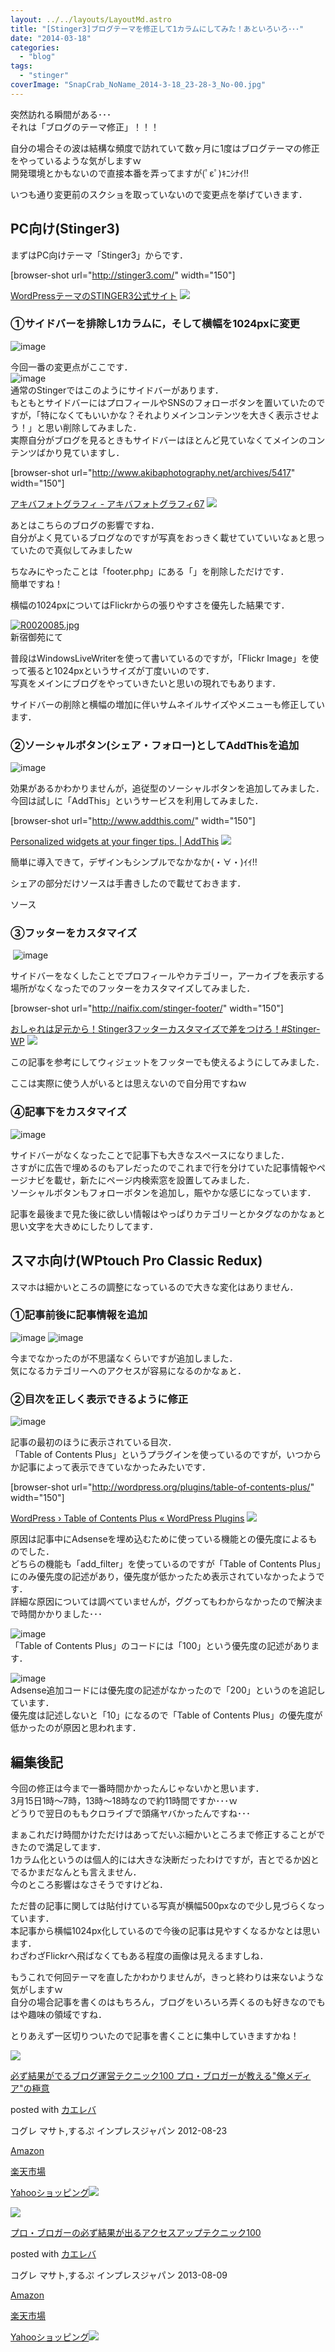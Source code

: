 ```yaml
---
layout: ../../layouts/LayoutMd.astro
title: "[Stinger3]ブログテーマを修正して1カラムにしてみた！あといろいろ･･･"
date: "2014-03-18"
categories: 
  - "blog"
tags: 
  - "stinger"
coverImage: "SnapCrab_NoName_2014-3-18_23-28-3_No-00.jpg"
---
```


突然訪れる瞬間がある･･･  
それは「ブログのテーマ修正」！！！

自分の場合その波は結構な頻度で訪れていて数ヶ月に1度はブログテーマの修正をやっているような気がしますｗ  
開発環境とかもないので直接本番を弄ってますが(ﾟεﾟ)ｷﾆｼﾅｲ!!

いつも通り変更前のスクショを取っていないので変更点を挙げていきます．

## PC向け(Stinger3)

まずはPC向けテーマ「Stinger3」からです．

\[browser-shot url="http://stinger3.com/" width="150"\]

[WordPressテーマのSTINGER3公式サイト](http://stinger3.com/) [![](http://b.hatena.ne.jp/entry/image/http://stinger3.com/)](http://b.hatena.ne.jp/entry/http://stinger3.com/)

### ①サイドバーを排除し1カラムに，そして横幅を1024pxに変更

![image](/wp/images/image.png "image")

今回一番の変更点がここです．  
![image](/wp/images/image1.png "image")   
通常のStingerではこのようにサイドバーがあります．  
もともとサイドバーにはプロフィールやSNSのフォローボタンを置いていたのですが，「特になくてもいいかな？それよりメインコンテンツを大きく表示させよう！」と思い削除してみました．  
実際自分がブログを見るときもサイドバーはほとんど見ていなくてメインのコンテンツばかり見ていますし．

\[browser-shot url="http://www.akibaphotography.net/archives/5417" width="150"\]

[アキバフォトグラフィ - アキバフォトグラフィ67](http://www.akibaphotography.net/archives/5417) [![](http://b.hatena.ne.jp/entry/image/http://www.akibaphotography.net/archives/5417)](http://b.hatena.ne.jp/entry/http://www.akibaphotography.net/archives/5417)

あとはこちらのブログの影響ですね．  
自分がよく見ているブログなのですが写真をおっきく載せていていいなぁと思っていたので真似してみましたｗ

ちなみにやったことは「footer.php」にある「<?php get\_sidebar(); ?>」を削除しただけです．  
簡単ですね！

横幅の1024pxについてはFlickrからの張りやすさを優先した結果です．

[![R0020085.jpg](/wp/images/12518913573_02a0307562_b.jpg)](http://www.flickr.com/photos/67522130@N08/12518913573/ "R0020085.jpg")  
新宿御苑にて

普段はWindowsLiveWriterを使って書いているのですが，「Flickr Image」を使って張ると1024pxというサイズが丁度いいのです．  
写真をメインにブログをやっていきたいと思いの現れでもあります．

サイドバーの削除と横幅の増加に伴いサムネイルサイズやメニューも修正しています．

### ②ソーシャルボタン(シェア・フォロー)としてAddThisを追加

![image](/wp/images/image2.png "image")

効果があるかわかりませんが，追従型のソーシャルボタンを追加してみました．  
今回は試しに「AddThis」というサービスを利用してみました．

\[browser-shot url="http://www.addthis.com/" width="150"\]

[Personalized widgets at your finger tips. | AddThis](http://www.addthis.com/) [![](http://b.hatena.ne.jp/entry/image/http://www.addthis.com/)](http://b.hatena.ne.jp/entry/http://www.addthis.com/)

簡単に導入できて，デザインもシンプルでなかなか(・∀・)ｲｲ!!

シェアの部分だけソースは手書きしたので載せておきます．

ソース

### ③フッターをカスタマイズ

 ![image](/wp/images/image3.png "image")

サイドバーをなくしたことでプロフィールやカテゴリー，アーカイブを表示する場所がなくなったでのフッターをカスタマイズしてみました．

\[browser-shot url="http://naifix.com/stinger-footer/" width="150"\]

[おしゃれは足元から！Stinger3フッターカスタマイズで差をつけろ！#Stinger-WP](http://naifix.com/stinger-footer/) [![](http://b.hatena.ne.jp/entry/image/http://naifix.com/stinger-footer/)](http://b.hatena.ne.jp/entry/http://naifix.com/stinger-footer/)

この記事を参考にしてウィジェットをフッターでも使えるようにしてみました．

ここは実際に使う人がいるとは思えないので自分用ですねｗ

### ④記事下をカスタマイズ

![image](/wp/images/image4.png "image")

サイドバーがなくなったことで記事下も大きなスペースになりました．  
さすがに広告で埋めるのもアレだったのでこれまで行を分けていた記事情報やページナビを載せ，新たにページ内検索窓を設置してみました．  
ソーシャルボタンもフォローボタンを追加し，賑やかな感じになっています．

記事を最後まで見た後に欲しい情報はやっぱりカテゴリーとかタグなのかなぁと思い文字を大きめにしたりしてます．

## スマホ向け(WPtouch Pro Classic Redux)

スマホは細かいところの調整になっているので大きな変化はありません．

### ①記事前後に記事情報を追加

![image](/wp/images/image5.png "image") ![image](/wp/images/image6.png "image")

今までなかったのが不思議なくらいですが追加しました．  
気になるカテゴリーへのアクセスが容易になるのかなぁと．

### ②目次を正しく表示できるように修正

![image](/wp/images/image7.png "image")

記事の最初のほうに表示されている目次．  
「Table of Contents Plus」というプラグインを使っているのですが，いつからか記事によって表示できていなかったみたいです．

\[browser-shot url="http://wordpress.org/plugins/table-of-contents-plus/" width="150"\]

[WordPress › Table of Contents Plus « WordPress Plugins](http://wordpress.org/plugins/table-of-contents-plus/) [![](http://b.hatena.ne.jp/entry/image/http://wordpress.org/plugins/table-of-contents-plus/)](http://b.hatena.ne.jp/entry/http://wordpress.org/plugins/table-of-contents-plus/)

原因は記事中にAdsenseを埋め込むために使っている機能との優先度によるものでした．  
どちらの機能も「add\_filter」を使っているのですが「Table of Contents Plus」にのみ優先度の記述があり，優先度が低かったため表示されていなかったようです．  
詳細な原因については調べていませんが，ググってもわからなかったので解決まで時間かかりました･･･

![image](/wp/images/image8.png "image")  
「Table of Contents Plus」のコードには「100」という優先度の記述があります．

![image](/wp/images/image9.png "image")  
Adsense追加コードには優先度の記述がなかったので「200」というのを追記しています．  
優先度は記述しないと「10」になるので「Table of Contents Plus」の優先度が低かったのが原因と思われます．

## 編集後記

今回の修正は今まで一番時間かかったんじゃないかと思います．  
3月15日1時～7時，13時～18時なので約11時間ですか･･･ｗ  
どうりで翌日のももクロライブで頭痛ヤバかったんですね･･･

まぁこれだけ時間かけただけはあってだいぶ細かいところまで修正することができたので満足してます．  
1カラム化というのは個人的には大きな決断だったわけですが，吉とでるか凶とでるかまだなんとも言えません．  
今のところ影響はなさそうですけどね．

ただ昔の記事に関しては貼付けている写真が横幅500pxなので少し見づらくなっています．  
本記事から横幅1024px化しているので今後の記事は見やすくなるかなとは思います．  
わざわざFlickrへ飛ばなくてもある程度の画像は見えるますしね．

もうこれで何回テーマを直したかわかりませんが，きっと終わりは来ないような気がしますｗ  
自分の場合記事を書くのはもちろん，ブログをいろいろ弄くるのも好きなのでもはや趣味の領域ですね．

とりあえず一区切りついたので記事を書くことに集中していきますかね！

[![](/wp/images/51R5X8BZm-L._SL160_.jpg)](https://www.amazon.co.jp/exec/obidos/ASIN/B009NQ7MGM/mizuka123-22/ref=nosim/)

[必ず結果がでるブログ運営テクニック100 プロ・ブロガーが教える"俺メディア"の極意](https://www.amazon.co.jp/exec/obidos/ASIN/B009NQ7MGM/mizuka123-22/ref=nosim/)

posted with [カエレバ](http://kaereba.com)

コグレ マサト,するぷ インプレスジャパン 2012-08-23

[Amazon](http://www.amazon.co.jp/gp/search?keywords=%8B%C9%88%D3%20%83u%83%8D%83O%89%5E%89c%83e%83N%83j%83b%83N100&__mk_ja_JP=%83J%83%5E%83J%83i&tag=mizuka123-22 "アマゾン")

[楽天市場](http://hb.afl.rakuten.co.jp/hgc/032b53ee.4b34c5ee.0f4a541e.f440145e/?pc=http%3A%2F%2Fsearch.rakuten.co.jp%2Fsearch%2Fmall%2F%25E6%25A5%25B5%25E6%2584%258F%2520%25E3%2583%2596%25E3%2583%25AD%25E3%2582%25B0%25E9%2581%258B%25E5%2596%25B6%25E3%2583%2586%25E3%2582%25AF%25E3%2583%258B%25E3%2583%2583%25E3%2582%25AF100%2F-%2Ff.1-p.1-s.1-sf.0-st.A-v.2%3Fx%3D0%26scid%3Daf_ich_link_urltxt%26m%3Dhttp%3A%2F%2Fm.rakuten.co.jp%2F "楽天市場")

[Yahooショッピング![](//ad.jp.ap.valuecommerce.com/servlet/gifbanner?sid=3066752&pid=881990642)](//ck.jp.ap.valuecommerce.com/servlet/referral?sid=3066752&pid=881990642&vc_url=http%3A%2F%2Fshopping.search.yahoo.co.jp%2Fsearch%3FuIv%3Don%26ei%3DUTF-8%26tab_ex%3Dcommerce%26slider%3D0%26va%3D%25E6%25A5%25B5%25E6%2584%258F%2520%25E3%2583%2596%25E3%2583%25AD%25E3%2582%25B0%25E9%2581%258B%25E5%2596%25B6%25E3%2583%2586%25E3%2582%25AF%25E3%2583%258B%25E3%2583%2583%25E3%2582%25AF100 "Yahooショッピング")

[![](/wp/images/51OmKlbWagL._SL160_.jpg)](https://www.amazon.co.jp/exec/obidos/ASIN/B00E9IYWJ4/mizuka123-22/ref=nosim/)

[プロ・ブロガーの必ず結果が出るアクセスアップテクニック100](https://www.amazon.co.jp/exec/obidos/ASIN/B00E9IYWJ4/mizuka123-22/ref=nosim/)

posted with [カエレバ](http://kaereba.com)

コグレ マサト,するぷ インプレスジャパン 2013-08-09

[Amazon](http://www.amazon.co.jp/gp/search?keywords=%83A%83N%83Z%83X%83A%83b%83v%83e%83N%83j%83b%83N100%20%83v%83%8D%81E%83u%83%8D%83K%81%5B&__mk_ja_JP=%83J%83%5E%83J%83i&tag=mizuka123-22 "アマゾン")

[楽天市場](http://hb.afl.rakuten.co.jp/hgc/032b53ee.4b34c5ee.0f4a541e.f440145e/?pc=http%3A%2F%2Fsearch.rakuten.co.jp%2Fsearch%2Fmall%2F%25E3%2582%25A2%25E3%2582%25AF%25E3%2582%25BB%25E3%2582%25B9%25E3%2582%25A2%25E3%2583%2583%25E3%2583%2597%25E3%2583%2586%25E3%2582%25AF%25E3%2583%258B%25E3%2583%2583%25E3%2582%25AF100%2520%25E3%2583%2597%25E3%2583%25AD%25E3%2583%25BB%25E3%2583%2596%25E3%2583%25AD%25E3%2582%25AC%25E3%2583%25BC%2F-%2Ff.1-p.1-s.1-sf.0-st.A-v.2%3Fx%3D0%26scid%3Daf_ich_link_urltxt%26m%3Dhttp%3A%2F%2Fm.rakuten.co.jp%2F "楽天市場")

[Yahooショッピング![](//ad.jp.ap.valuecommerce.com/servlet/gifbanner?sid=3066752&pid=881990642)](//ck.jp.ap.valuecommerce.com/servlet/referral?sid=3066752&pid=881990642&vc_url=http%3A%2F%2Fshopping.search.yahoo.co.jp%2Fsearch%3FuIv%3Don%26ei%3DUTF-8%26tab_ex%3Dcommerce%26slider%3D0%26va%3D%25E3%2582%25A2%25E3%2582%25AF%25E3%2582%25BB%25E3%2582%25B9%25E3%2582%25A2%25E3%2583%2583%25E3%2583%2597%25E3%2583%2586%25E3%2582%25AF%25E3%2583%258B%25E3%2583%2583%25E3%2582%25AF100%2520%25E3%2583%2597%25E3%2583%25AD%25E3%2583%25BB%25E3%2583%2596%25E3%2583%25AD%25E3%2582%25AC%25E3%2583%25BC "Yahooショッピング")
